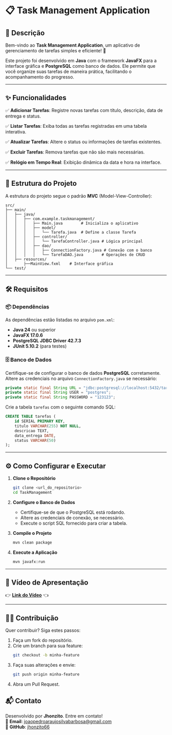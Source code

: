 # 📋 Task Management Application

## 📝 Descrição

Bem-vindo ao **Task Management Application**, um aplicativo de gerenciamento de tarefas simples e eficiente! 🚀

Este projeto foi desenvolvido em **Java** com o framework **JavaFX** para a interface gráfica e **PostgreSQL** como banco de dados. Ele permite que você organize suas tarefas de maneira prática, facilitando o acompanhamento do progresso.

---

## ✨ Funcionalidades

✅ **Adicionar Tarefas**: Registre novas tarefas com título, descrição, data de entrega e status.

✅ **Listar Tarefas**: Exiba todas as tarefas registradas em uma tabela interativa.

✅ **Atualizar Tarefas**: Altere o status ou informações de tarefas existentes.

✅ **Excluir Tarefas**: Remova tarefas que não são mais necessárias.

✅ **Relógio em Tempo Real**: Exibição dinâmica da data e hora na interface.

---

## 📂 Estrutura do Projeto

A estrutura do projeto segue o padrão **MVC** (Model-View-Controller):

```
src/
├── main/
│   ├── java/
│   │   ├── com.example.taskmanagement/
│   │   │   ├── Main.java        # Inicializa o aplicativo
│   │   │   ├── model/
│   │   │   │   └── Tarefa.java  # Define a classe Tarefa
│   │   │   ├── controller/
│   │   │   │   └── TarefaController.java # Lógica principal
│   │   │   ├── dao/
│   │   │   │   ├── ConnectionFactory.java # Conexão com o banco
│   │   │   │   └── TarefaDAO.java        # Operações de CRUD
│   ├── resources/
│       ├──MainView.fxml    # Interface gráfica
└── test/
```

---

## 🛠️ Requisitos

### 📦 Dependências

As dependências estão listadas no arquivo `pom.xml`:

- **Java 24** ou superior
- **JavaFX 17.0.6**
- **PostgreSQL JDBC Driver 42.7.3**
- **JUnit 5.10.2** (para testes)

### 🗄️ Banco de Dados

Certifique-se de configurar o banco de dados **PostgreSQL** corretamente. Altere as credenciais no arquivo `ConnectionFactory.java` se necessário:

```java
private static final String URL = "jdbc:postgresql://localhost:5432/tarefas_db";
private static final String USER = "postgres";
private static final String PASSWORD = "123123";
```

Crie a tabela `tarefas` com o seguinte comando SQL:

```sql
CREATE TABLE tarefas (
    id SERIAL PRIMARY KEY,
    titulo VARCHAR(255) NOT NULL,
    descricao TEXT,
    data_entrega DATE,
    status VARCHAR(50)
);
```

---

## ⚙️ Como Configurar e Executar

1. **Clone o Repositório**
   ```bash
   git clone <url_do_repositorio>
   cd TaskManagement
   ```

2. **Configure o Banco de Dados**
   - Certifique-se de que o PostgreSQL está rodando.
   - Altere as credenciais de conexão, se necessário.
   - Execute o script SQL fornecido para criar a tabela.

3. **Compile o Projeto**
   ```bash
   mvn clean package
   ```

4. **Execute a Aplicação**
   ```bash
   mvn javafx:run
   ```

---

## 🎥 Vídeo de Apresentação

👉 **[Link do Vídeo](https://www.youtube.com/watch?v=H6TV_6dJiRs)** 👈

---

## 🧑‍💻 Contribuição

Quer contribuir? Siga estes passos: 

1. Faça um fork do repositório.
2. Crie um branch para sua feature:
   ```bash
   git checkout -b minha-feature
   ```
3. Faça suas alterações e envie:
   ```bash
   git push origin minha-feature
   ```
4. Abra um Pull Request.


## 📬 Contato

Desenvolvido por **Jhonzito**. Entre em contato!  
📧 **Email**: joaopedroaraujosilvabarbosa@gmail.com  
🐙 **GitHub**: [jhonzito66](https://github.com/jhonzito66)
